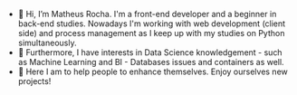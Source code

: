 - 👋 Hi, I’m Matheus Rocha. I'm a front-end developer and a beginner in back-end studies. Nowadays I'm working with web development (client side) and process management as I keep up with my studies on Python simultaneously.
- 👀 Furthermore, I have interests in Data Science knowledgement - such as Machine Learning and BI - Databases issues and containers as well. 
- 👀 Here I am to help people to enhance themselves. Enjoy ourselves new projects!

<!---
TheusTeteus/TheusTeteus is a ✨ special ✨ repository because its `README.md` (this file) appears on your GitHub profile.
You can click the Preview link to take a look at your changes.
--->
